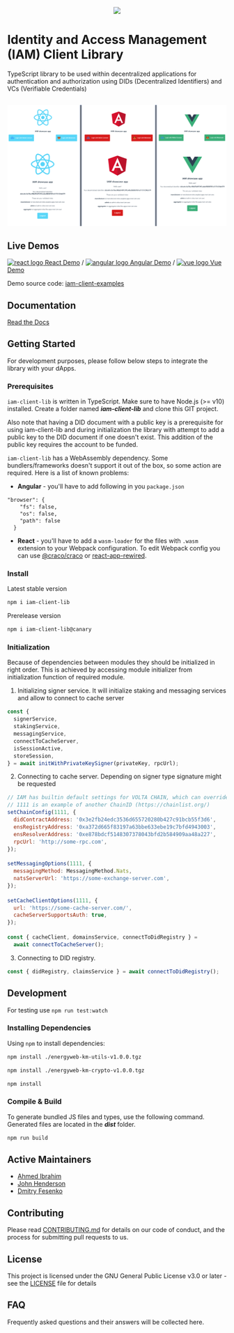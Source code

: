 <p align="center">
  <img src="https://github.com/energywebfoundation/iam-client-lib/actions/workflows/deploy.yml/badge.svg" />
</p>

# Identity and Access Management (IAM) Client Library

TypeScript library to be used within decentralized applications for authentication and authorization using DIDs (Decentralized Identifiers) and VCs (Verifiable Credentials)

##

![IAM-client-lib demos](screenshots/react-angular-vue_demos.png)

## Live Demos

[![react logo](examples/react-icon.png) React Demo](https://did-auth-demo.energyweb.org/react-example/) / [![angular logo](examples/angular-icon.png) Angular Demo](https://did-auth-demo.energyweb.org/angular-example/) / [![vue logo](examples/vue-icon.png) Vue Demo](https://did-auth-demo.energyweb.org/vue-example/)

Demo source code: [iam-client-examples](https://github.com/energywebfoundation/iam-client-examples)

## Documentation

[Read the Docs](https://energy-web-foundation-iam-client-lib.readthedocs-hosted.com/_/sharing/ojw5kxd0al7k1llbcp78i6oiv)

## Getting Started

For development purposes, please follow below steps to integrate the library with your dApps.

### Prerequisites

`iam-client-lib` is written in TypeScript. Make sure to have Node.js (>= v10) installed. Create a folder named **_iam-client-lib_** and clone this GIT project.

Also note that having a DID document with a public key is a prerequisite for using iam-client-lib and during initialization the library with attempt to add a public key to the DID document if one doesn't exist. This addition of the public key requires the account to be funded.

`iam-client-lib` has a WebAssembly dependency. Some bundlers/frameworks doesn't support it out of the box, so some action are required. Here is a list of known problems:

- **Angular** - you'll have to add following in you `package.json`

```
"browser": {
    "fs": false,
    "os": false,
    "path": false
  }
```

- **React** - you'll have to add a `wasm-loader` for the files with `.wasm` extension to your Webpack configuration. To edit Webpack config you can use [@craco/craco](https://www.npmjs.com/package/@craco/craco) or [react-app-rewired](https://www.npmjs.com/package/react-app-rewired).

### Install

Latest stable version

```sh
npm i iam-client-lib
```

Prerelease version

```sh
npm i iam-client-lib@canary
```

### Initialization

Because of dependencies between modules they should be initialized in right order. This is achieved by accessing module initializer from initialization function of required module.

1. Initializing signer service. It will initialize staking and messaging services and allow to connect to cache server

```js
const {
  signerService,
  stakingService,
  messagingService,
  connectToCacheServer,
  isSessionActive,
  storeSession,
} = await initWithPrivateKeySigner(privateKey, rpcUrl);
```

2. Connecting to cache server. Depending on signer type signature might be requested

```js
// IAM has builtin default settings for VOLTA CHAIN, which can overriden
// 1111 is an example of another ChainID (https://chainlist.org/)
setChainConfig(1111, {
  didContractAddress: '0x3e2fb24edc3536d655720280b427c91bcb55f3d6',
  ensRegistryAddress: '0xa372d665f83197a63bbe633ebe19c7bfd4943003',
  ensResolverAddress: '0xe878bdcf5148307378043bfd2b584909aa48a227',
  rpcUrl: 'http://some-rpc.com',
});

setMessagingOptions(1111, {
  messagingMethod: MessagingMethod.Nats,
  natsServerUrl: 'https://some-exchange-server.com',
});

setCacheClientOptions(1111, {
  url: 'https://some-cache-server.com/',
  cacheServerSupportsAuth: true,
});

const { cacheClient, domainsService, connectToDidRegistry } =
  await connectToCacheServer();
```

3. Connecting to DID registry.

```js
const { didRegistry, claimsService } = await connectToDidRegistry();
```

## Development

For testing use `npm run test:watch`

### Installing Dependencies

Using `npm` to install dependencies:

```sh
npm install ./energyweb-km-utils-v1.0.0.tgz
```

```sh
npm install ./energyweb-km-crypto-v1.0.0.tgz
```

```sh
npm install
```

### Compile & Build

To generate bundled JS files and types, use the following command. Generated files are located in the **_dist_** folder.

```sh
npm run build
```

## Active Maintainers

- [Ahmed Ibrahim](https://github.com/ahmedolaibrahim)
- [John Henderson](https://github.com/jrhender)
- [Dmitry Fesenko](https://github.com/JGiter)

## Contributing

Please read [CONTRIBUTING.md](https://gist.github.com/PurpleBooth/b24679402957c63ec426) for details on our code of conduct, and the process for submitting pull requests to us.

## License

This project is licensed under the GNU General Public License v3.0 or later - see the [LICENSE](LICENSE) file for details

## FAQ

Frequently asked questions and their answers will be collected here.
